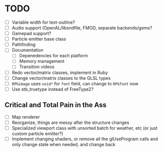 # TODO

- [ ] Variable width for text-outline?
- [ ] Audio support (OpenAL/libsndfile, FMOD, separate backends/gems?
- [ ] Gamepad support?
- [ ] Particle emitter base class
- [ ] Pathfinding
- [ ] Documentation
  - [ ] Depenedencies for each platform
  - [ ] Memory management
  - [ ] Transition videos
- [ ] Redo vector/matrix classes, implement in Ruby
- [ ] Change vector/matrix classes to the GLSL types
- [ ] `RPGimage` uses `void*` for `font` field, can change to `RPGfont` now
- [ ] Use stb_truetype instead of FreeType2?

## Critical and Total Pain in the Ass

- [ ] Map renderer
- [ ] Reorganize, things are messy after the structure changes
- [ ] Specialized viewport class with unsorted batch for weather, etc (or just custom particle emitter?)
- [ ] Implement changing shaders, or remove all the glUseProgram calls and only change state when needed, and change back
